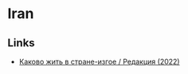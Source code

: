 # Iran

## Links

- [Каково жить в стране-изгое / Редакция (2022)](https://www.youtube.com/watch?v=W4keR51qGBs)
